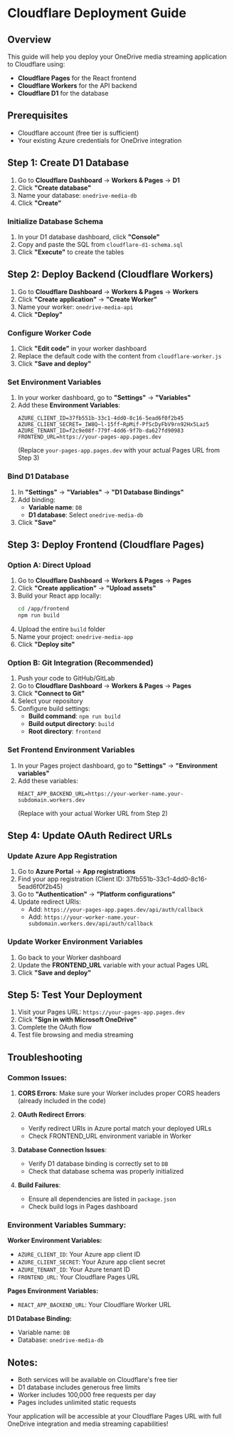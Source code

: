 # Cloudflare Deployment Guide

## Overview
This guide will help you deploy your OneDrive media streaming application to Cloudflare using:
- **Cloudflare Pages** for the React frontend
- **Cloudflare Workers** for the API backend
- **Cloudflare D1** for the database

## Prerequisites
- Cloudflare account (free tier is sufficient)
- Your existing Azure credentials for OneDrive integration

## Step 1: Create D1 Database

1. Go to **Cloudflare Dashboard** → **Workers & Pages** → **D1**
2. Click **"Create database"**
3. Name your database: `onedrive-media-db`
4. Click **"Create"**

### Initialize Database Schema
1. In your D1 database dashboard, click **"Console"**
2. Copy and paste the SQL from `cloudflare-d1-schema.sql`
3. Click **"Execute"** to create the tables

## Step 2: Deploy Backend (Cloudflare Workers)

1. Go to **Cloudflare Dashboard** → **Workers & Pages** → **Workers**
2. Click **"Create application"** → **"Create Worker"**
3. Name your worker: `onedrive-media-api`
4. Click **"Deploy"**

### Configure Worker Code
1. Click **"Edit code"** in your worker dashboard
2. Replace the default code with the content from `cloudflare-worker.js`
3. Click **"Save and deploy"**

### Set Environment Variables
1. In your worker dashboard, go to **"Settings"** → **"Variables"**
2. Add these **Environment Variables**:
   ```
   AZURE_CLIENT_ID=37fb551b-33c1-4dd0-8c16-5ead6f0f2b45
   AZURE_CLIENT_SECRET=_IW8Q~l-15ff~RpMif-PfScDyFbV9rn92Hx5Laz5
   AZURE_TENANT_ID=f2c9e08f-779f-4dd6-9f7b-da627fd90983
   FRONTEND_URL=https://your-pages-app.pages.dev
   ```
   (Replace `your-pages-app.pages.dev` with your actual Pages URL from Step 3)

### Bind D1 Database
1. In **"Settings"** → **"Variables"** → **"D1 Database Bindings"**
2. Add binding:
   - **Variable name**: `DB`
   - **D1 database**: Select `onedrive-media-db`
3. Click **"Save"**

## Step 3: Deploy Frontend (Cloudflare Pages)

### Option A: Direct Upload
1. Go to **Cloudflare Dashboard** → **Workers & Pages** → **Pages**
2. Click **"Create application"** → **"Upload assets"**
3. Build your React app locally:
   ```bash
   cd /app/frontend
   npm run build
   ```
4. Upload the entire `build` folder
5. Name your project: `onedrive-media-app`
6. Click **"Deploy site"**

### Option B: Git Integration (Recommended)
1. Push your code to GitHub/GitLab
2. Go to **Cloudflare Dashboard** → **Workers & Pages** → **Pages**
3. Click **"Connect to Git"**
4. Select your repository
5. Configure build settings:
   - **Build command**: `npm run build`
   - **Build output directory**: `build`
   - **Root directory**: `frontend`

### Set Frontend Environment Variables
1. In your Pages project dashboard, go to **"Settings"** → **"Environment variables"**
2. Add these variables:
   ```
   REACT_APP_BACKEND_URL=https://your-worker-name.your-subdomain.workers.dev
   ```
   (Replace with your actual Worker URL from Step 2)

## Step 4: Update OAuth Redirect URLs

### Update Azure App Registration
1. Go to **Azure Portal** → **App registrations**
2. Find your app registration (Client ID: 37fb551b-33c1-4dd0-8c16-5ead6f0f2b45)
3. Go to **"Authentication"** → **"Platform configurations"**
4. Update redirect URIs:
   - Add: `https://your-pages-app.pages.dev/api/auth/callback`
   - Add: `https://your-worker-name.your-subdomain.workers.dev/api/auth/callback`

### Update Worker Environment Variables
1. Go back to your Worker dashboard
2. Update the **FRONTEND_URL** variable with your actual Pages URL
3. Click **"Save and deploy"**

## Step 5: Test Your Deployment

1. Visit your Pages URL: `https://your-pages-app.pages.dev`
2. Click **"Sign in with Microsoft OneDrive"**
3. Complete the OAuth flow
4. Test file browsing and media streaming

## Troubleshooting

### Common Issues:

1. **CORS Errors**: Make sure your Worker includes proper CORS headers (already included in the code)

2. **OAuth Redirect Errors**: 
   - Verify redirect URIs in Azure portal match your deployed URLs
   - Check FRONTEND_URL environment variable in Worker

3. **Database Connection Issues**:
   - Verify D1 database binding is correctly set to `DB`
   - Check that database schema was properly initialized

4. **Build Failures**:
   - Ensure all dependencies are listed in `package.json`
   - Check build logs in Pages dashboard

### Environment Variables Summary:

**Worker Environment Variables:**
- `AZURE_CLIENT_ID`: Your Azure app client ID
- `AZURE_CLIENT_SECRET`: Your Azure app client secret  
- `AZURE_TENANT_ID`: Your Azure tenant ID
- `FRONTEND_URL`: Your Cloudflare Pages URL

**Pages Environment Variables:**
- `REACT_APP_BACKEND_URL`: Your Cloudflare Worker URL

**D1 Database Binding:**
- Variable name: `DB`
- Database: `onedrive-media-db`

## Notes:
- Both services will be available on Cloudflare's free tier
- D1 database includes generous free limits
- Worker includes 100,000 free requests per day
- Pages includes unlimited static requests

Your application will be accessible at your Cloudflare Pages URL with full OneDrive integration and media streaming capabilities!